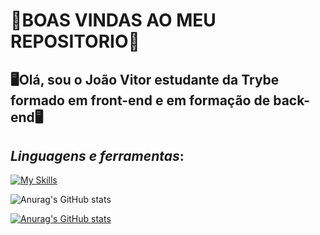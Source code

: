 # 👾BOAS VINDAS AO MEU REPOSITORIO👾
## 🖥️Olá, sou o João Vitor estudante da Trybe formado em front-end e em formação de back-end🖥️


## **_Linguagens e ferramentas_**: 
[![My Skills](https://skillicons.dev/icons?i=js,html,css,nodejs,react,docker,git,linkedin,linux,redux,vscode,mysql)](https://skillicons.dev)

![Anurag's GitHub stats](https://github-readme-stats.vercel.app/api?username=anuraghazra&show_icons=true&theme=radical)

[![Anurag's GitHub stats](https://github-readme-stats.vercel.app/api?username=jhow212)](https://github.com/anuraghazra/github-readme-stats)
